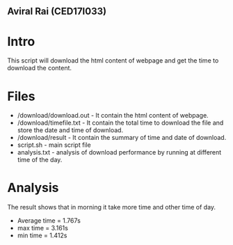 ##  Aviral Rai (CED17I033)
# Intro
This script will download the html content of webpage and get the time to download the content.

# Files
* /download/download.out - It contain the html content of webpage.
* /download/timefile.txt - It contain the total time to download the file and store the date and time of download.
* /download/result - It contain the summary of time and date of download.
* script.sh - main script file
* analysis.txt - analysis of download performance by running at different time of the day.

# Analysis
The result shows that in morning it take more time and other time of day.

* Average time = 1.767s
* max time = 3.161s
* min time = 1.412s
